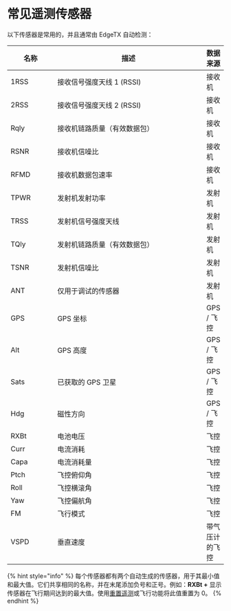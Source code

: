 # 常见遥测传感器

以下传感器是常用的，并且通常由 EdgeTX 自动检测：

<table><thead><tr><th width="107">名称</th><th width="419.3333333333333">描述</th><th>数据来源</th></tr></thead><tbody><tr><td>1RSS</td><td>接收信号强度天线 1 (RSSI)</td><td>接收机</td></tr><tr><td>2RSS</td><td>接收信号强度天线 2 (RSSI)</td><td>接收机</td></tr><tr><td>Rqly</td><td>接收机链路质量（有效数据包）</td><td>接收机</td></tr><tr><td>RSNR</td><td>接收机信噪比</td><td>接收机</td></tr><tr><td>RFMD</td><td>接收机数据包速率</td><td>接收机</td></tr><tr><td>TPWR</td><td>发射机发射功率</td><td>发射机</td></tr><tr><td>TRSS</td><td>发射机信号强度天线</td><td>发射机</td></tr><tr><td>TQly</td><td>发射机链路质量（有效数据包）</td><td>发射机</td></tr><tr><td>TSNR</td><td>发射机信噪比</td><td>发射机</td></tr><tr><td>ANT</td><td>仅用于调试的传感器</td><td>发射机</td></tr><tr><td>GPS</td><td>GPS 坐标</td><td>GPS / 飞控</td></tr><tr><td>Alt</td><td>GPS 高度</td><td>GPS / 飞控</td></tr><tr><td>Sats</td><td>已获取的 GPS 卫星</td><td>GPS / 飞控</td></tr><tr><td>Hdg</td><td>磁性方向</td><td>GPS / 飞控</td></tr><tr><td>RXBt</td><td>电池电压</td><td>飞控</td></tr><tr><td>Curr</td><td>电流消耗</td><td>飞控</td></tr><tr><td>Capa</td><td>电流消耗量</td><td>飞控</td></tr><tr><td>Ptch</td><td>飞控俯仰角</td><td>飞控</td></tr><tr><td>Roll</td><td>飞控横滚角</td><td>飞控</td></tr><tr><td>Yaw</td><td>飞控偏航角</td><td>飞控</td></tr><tr><td>FM</td><td>飞行模式</td><td>飞控</td></tr><tr><td>VSPD</td><td>垂直速度</td><td>带气压计的飞控</td></tr></tbody></table>

{% hint style="info" %}
每个传感器都有两个自动生成的传感器，用于其最小值和最大值。它们共享相同的名称，并在末尾添加负号和正号。例如：**RXBt +** 显示传感器在飞行期间达到的最大值。使用[重置遥测](../../main-view/reset.md)或飞行功能将此值重置为 0。
{% endhint %}